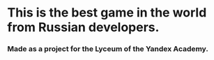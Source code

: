 <h1>This is the best game in the world from Russian developers. </h1>
<h3>Made as a project for the Lyceum of the Yandex Academy.</h3>
